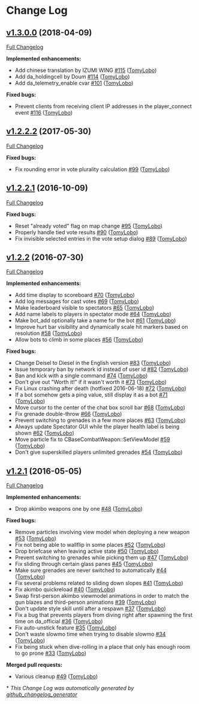 # Change Log

## [v1.3.0.0](https://github.com/BSVino/DoubleAction/tree/v1.3.0.0) (2018-04-09)
[Full Changelog](https://github.com/BSVino/DoubleAction/compare/v1.2.2.2...v1.3.0.0)

**Implemented enhancements:**

- Add chinese translation by IZUMI WING [\#115](https://github.com/BSVino/DoubleAction/pull/115) ([TomyLobo](https://github.com/TomyLobo))
- Add da\_holdingcell by Doum [\#114](https://github.com/BSVino/DoubleAction/pull/114) ([TomyLobo](https://github.com/TomyLobo))
- Add da\_telemetry\_enable cvar [\#101](https://github.com/BSVino/DoubleAction/pull/101) ([TomyLobo](https://github.com/TomyLobo))

**Fixed bugs:**

- Prevent clients from receiving client IP addresses in the player\_connect event [\#116](https://github.com/BSVino/DoubleAction/pull/116) ([TomyLobo](https://github.com/TomyLobo))

## [v1.2.2.2](https://github.com/BSVino/DoubleAction/tree/v1.2.2.2) (2017-05-30)
[Full Changelog](https://github.com/BSVino/DoubleAction/compare/v1.2.2.1...v1.2.2.2)

**Fixed bugs:**

- Fix rounding error in vote plurality calculation [\#99](https://github.com/BSVino/DoubleAction/pull/99) ([TomyLobo](https://github.com/TomyLobo))

## [v1.2.2.1](https://github.com/BSVino/DoubleAction/tree/v1.2.2.1) (2016-10-09)
[Full Changelog](https://github.com/BSVino/DoubleAction/compare/v1.2.2...v1.2.2.1)

**Fixed bugs:**

- Reset "already voted" flag on map change [\#95](https://github.com/BSVino/DoubleAction/pull/95) ([TomyLobo](https://github.com/TomyLobo))
- Properly handle tied vote results [\#90](https://github.com/BSVino/DoubleAction/pull/90) ([TomyLobo](https://github.com/TomyLobo))
- Fix invisible selected entries in the vote setup dialog [\#89](https://github.com/BSVino/DoubleAction/pull/89) ([TomyLobo](https://github.com/TomyLobo))

## [v1.2.2](https://github.com/BSVino/DoubleAction/tree/v1.2.2) (2016-07-30)
[Full Changelog](https://github.com/BSVino/DoubleAction/compare/v1.2.1...v1.2.2)

**Implemented enhancements:**

- Add time display to scoreboard [\#70](https://github.com/BSVino/DoubleAction/pull/70) ([TomyLobo](https://github.com/TomyLobo))
- Add log messages for cast votes [\#69](https://github.com/BSVino/DoubleAction/pull/69) ([TomyLobo](https://github.com/TomyLobo))
- Make leaderboard visible to spectators [\#65](https://github.com/BSVino/DoubleAction/pull/65) ([TomyLobo](https://github.com/TomyLobo))
- Add name labels to players in spectator mode [\#64](https://github.com/BSVino/DoubleAction/pull/64) ([TomyLobo](https://github.com/TomyLobo))
- Make bot\_add optionally take a name for the bot [\#61](https://github.com/BSVino/DoubleAction/pull/61) ([TomyLobo](https://github.com/TomyLobo))
- Improve hurt bar visibility and dynamically scale hit markers based on resolution [\#58](https://github.com/BSVino/DoubleAction/pull/58) ([TomyLobo](https://github.com/TomyLobo))
- Allow bots to climb in some places [\#56](https://github.com/BSVino/DoubleAction/pull/56) ([TomyLobo](https://github.com/TomyLobo))

**Fixed bugs:**

- Change Deisel to Diesel in the English version [\#83](https://github.com/BSVino/DoubleAction/pull/83) ([TomyLobo](https://github.com/TomyLobo))
- Issue temporary ban by network id instead of user id [\#82](https://github.com/BSVino/DoubleAction/pull/82) ([TomyLobo](https://github.com/TomyLobo))
- Ban and kick with a single command [\#74](https://github.com/BSVino/DoubleAction/pull/74) ([TomyLobo](https://github.com/TomyLobo))
- Don't give out "Worth it!" if it wasn't worth it [\#73](https://github.com/BSVino/DoubleAction/pull/73) ([TomyLobo](https://github.com/TomyLobo))
- Fix Linux crashing after death \(hotfixed 2016-06-18\) [\#72](https://github.com/BSVino/DoubleAction/pull/72) ([TomyLobo](https://github.com/TomyLobo))
- If a bot somehow gets a ping value, still display it as a bot [\#71](https://github.com/BSVino/DoubleAction/pull/71) ([TomyLobo](https://github.com/TomyLobo))
- Move cursor to the center of the chat box scroll bar [\#68](https://github.com/BSVino/DoubleAction/pull/68) ([TomyLobo](https://github.com/TomyLobo))
- Fix grenade double-throw [\#66](https://github.com/BSVino/DoubleAction/pull/66) ([TomyLobo](https://github.com/TomyLobo))
- Prevent switching to grenades in a few more places [\#63](https://github.com/BSVino/DoubleAction/pull/63) ([TomyLobo](https://github.com/TomyLobo))
- Always update Spectator GUI while the player health label is being shown [\#62](https://github.com/BSVino/DoubleAction/pull/62) ([TomyLobo](https://github.com/TomyLobo))
- Move particle fix to CBaseCombatWeapon::SetViewModel [\#59](https://github.com/BSVino/DoubleAction/pull/59) ([TomyLobo](https://github.com/TomyLobo))
- Don't give superskilled players unlimited grenades [\#54](https://github.com/BSVino/DoubleAction/pull/54) ([TomyLobo](https://github.com/TomyLobo))

## [v1.2.1](https://github.com/BSVino/DoubleAction/tree/v1.2.1) (2016-05-05)
[Full Changelog](https://github.com/BSVino/DoubleAction/compare/v1.2...v1.2.1)

**Implemented enhancements:**

- Drop akimbo weapons one by one [\#48](https://github.com/BSVino/DoubleAction/pull/48) ([TomyLobo](https://github.com/TomyLobo))

**Fixed bugs:**

- Remove particles involving view model when deploying a new weapon [\#53](https://github.com/BSVino/DoubleAction/pull/53) ([TomyLobo](https://github.com/TomyLobo))
- Fix not being able to wallflip in some places [\#52](https://github.com/BSVino/DoubleAction/pull/52) ([TomyLobo](https://github.com/TomyLobo))
- Drop briefcase when leaving active state [\#50](https://github.com/BSVino/DoubleAction/pull/50) ([TomyLobo](https://github.com/TomyLobo))
- Prevent switching to grenades while picking them up [\#47](https://github.com/BSVino/DoubleAction/pull/47) ([TomyLobo](https://github.com/TomyLobo))
- Fix sliding through certain glass panes [\#45](https://github.com/BSVino/DoubleAction/pull/45) ([TomyLobo](https://github.com/TomyLobo))
- Make sure grenades are never switched to automatically [\#44](https://github.com/BSVino/DoubleAction/pull/44) ([TomyLobo](https://github.com/TomyLobo))
- Fix several problems related to sliding down slopes [\#41](https://github.com/BSVino/DoubleAction/pull/41) ([TomyLobo](https://github.com/TomyLobo))
- Fix akimbo quickreload [\#40](https://github.com/BSVino/DoubleAction/pull/40) ([TomyLobo](https://github.com/TomyLobo))
- Swap first-person akimbo viewmodel animations in order to match the gun blazes and third-person animations [\#39](https://github.com/BSVino/DoubleAction/pull/39) ([TomyLobo](https://github.com/TomyLobo))
- Don't update style skill until after a respawn [\#37](https://github.com/BSVino/DoubleAction/pull/37) ([TomyLobo](https://github.com/TomyLobo))
- Fix a bug that prevents players from diving right after spawning the first time on da\_official [\#36](https://github.com/BSVino/DoubleAction/pull/36) ([TomyLobo](https://github.com/TomyLobo))
- Fix auto-unstick feature [\#35](https://github.com/BSVino/DoubleAction/pull/35) ([TomyLobo](https://github.com/TomyLobo))
- Don't waste slowmo time when trying to disable slowmo [\#34](https://github.com/BSVino/DoubleAction/pull/34) ([TomyLobo](https://github.com/TomyLobo))
- Fix being stuck when dive-rolling in a place that only has enough room to go prone [\#33](https://github.com/BSVino/DoubleAction/pull/33) ([TomyLobo](https://github.com/TomyLobo))

**Merged pull requests:**

- Various cleanup [\#49](https://github.com/BSVino/DoubleAction/pull/49) ([TomyLobo](https://github.com/TomyLobo))



\* *This Change Log was automatically generated by [github_changelog_generator](https://github.com/skywinder/Github-Changelog-Generator)*